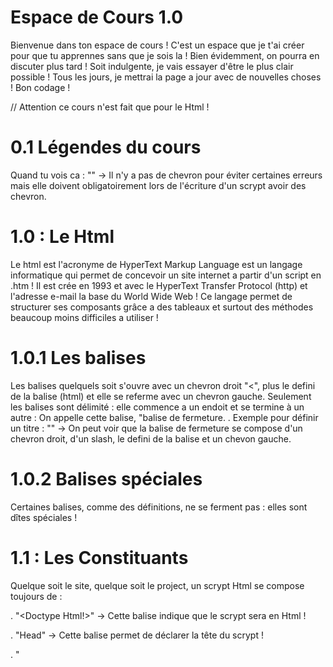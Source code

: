 # Espace de Cours 1.0

Bienvenue dans ton espace de cours ! C'est un espace que je t'ai créer pour que tu apprennes sans que je sois la ! Bien évidemment, on 
pourra en discuter plus tard ! Soit indulgente, je vais essayer d'être le plus clair possible ! Tous les jours, je mettrai la page
a jour avec de nouvelles choses ! Bon codage !

// Attention ce cours n'est fait que pour le Html !

# 0.1 Légendes du cours 

Quand tu vois ca : "" ->  Il n'y a pas de chevron pour éviter certaines
erreurs mais elle doivent obligatoirement lors de l'écriture d'un scrypt avoir des chevron.


# 1.0 : Le Html

Le html est l'acronyme de HyperText Markup Language est un langage informatique qui permet de concevoir un site internet a partir d'un
script en .htm ! Il est crée en 1993 et avec le HyperText Transfer Protocol (http) et l'adresse e-mail la base du World Wide Web !
Ce langage permet de structurer ses composants grâce a des tableaux et surtout des méthodes beaucoup moins difficiles a utiliser !

# 1.0.1 Les balises

Les balises quelquels soit s'ouvre avec un chevron droit "<", plus le defini de la balise (html) et elle se referme avec un chevron
gauche. Seulement les balises sont délimité : elle commence a un endoit et se termine à un autre : On appelle cette balise, "balise
de fermeture.
. Exemple pour définir un titre : "<title></title>" -> On peut voir que la balise de fermeture se compose d'un chevron droit, d'un 
slash, le defini de la balise et un chevon gauche.

# 1.0.2 Balises spéciales

Certaines balises, comme des définitions, ne se ferment pas : elles sont dîtes spéciales !

# 1.1 : Les Constituants

Quelque soit le site, quelque soit le project, un scrypt Html se compose toujours de :

. "<Doctype Html!>" -> Cette balise indique que le scrypt sera en Html ! 

. "Head" -> Cette balise permet de déclarer la tête du scrypt ! 

. "<Title>" -> Ce balise permet de définir le titre de la page !

. "Body" -> Cette balise permet de déclarer le corps du scrypt donc les composants visibles sur le site !
 
 Ces constituants sont obligatoire pour le bon fonctionnement du scrypt ! Il ne faut bien sur pas oublier de nommer le scrypt avec
 l'extansion .htm qui permet de faire reconnaitre au navigateur qu'il s'agit d'un scrypt html !
 
 # 1.2 Faire reconnaître au navigateur la typographie de la langue
 
 Pour éviter des problêmes de typopagrapie au niveau de la langue et surtout le monde des charactère unicode, les developpeurs ont créer
 une table qui se nomme la table ASCII ! C'est une table qui permet de convertir un charactère en 0 ou en 1. Ensuite, le compilateur se 
 charge de convertir les charactère ! Et bien en Html, c quasiment la même chose mais en différent. La balise n'est pas obligatoire
 mais permet de mieux convertir les charactères et éviter les erreurs ou les problème de signe ! Donc :
 
 . <Meta charset ="UTF-8> permet de dire au navigateur que la langue utiliser et le français. C'est une balise sépcial car elle ne
 se referme pas !
 
 # 1.3 Balise d'écriture
 
 Le Html est un langage hypertext ! Cela siginifie qu'il peut mettre en page et écrire sur un navigateur très facilement et
 réciproquement très rapidement. Certaines balises sont essentiels pour pouvoir afficher du texte à l'écran. Comme dans tous les
 langages, nous n'avons pas besoin de taper les balises en basique (0 et 1). il faut utiliser quelque balise :
 
 ."h1" jusqu'a "h5" -> Ces balises permettent d'afficher un titre à l'écran. Selon les balises (h1, h2, h3), la police sera de plus en 
 plus petites.
 
 . "p" -> Cette balise permet d'afficher n'importe quel texte à l'écran. Il est essentiel à l'affichage de texte. 
 
 . "br" -> Cette balise oblige un retour à la ligne (Exemple dans prototype.htm).
 
 <h1> 1.3.1 Faire une liste</h1>
 
 Il est possible de réaliser une liste avec plusieurs point et cela avec deux balises (Exemple dans prototype.htm) :
 
 . "ul" -> Cette balise déclare une liste.
 
 . "li" -> Cette balise déclare un premier point. Entre les balises d'ouverture et de fermeture, le texte doit être écris pour le 
 premier point.
 
<h1> 1.4 Le Style en Html</h1>

En html, il est possible d'appliquer un style à notre texte sans des langages annexes comme CSS qui est spécialment crée pour le style
mais nous verrons se langage dans le prochain chapitre de ce cours. Donc comme il existe des balises d'écriture, il existe des balises
pour le style (les exemples sont dans prototype.htm) :

. "strong" -> Cette balise permet de mettre le texte en gras.

. "en"-> Cette balise permet de mettre un texte en italique.

. "mark" -> Cette balise permet de surligner un texte en jaune.

<h1> 1.4.1 La balise style </h1>

Même si elle ne permet pas de tout contrôler elle fait quand même beaucoup pour améilorer le style et la mise en page du texte. Par
rapport au CSS elle est parfaite car même si elle n'a pas toutes les qualités de ce langage, ce qu'elle fait est quand même fou !
Donc elle se déclare (Exemple dans prototype.htm) dans une balise :

"body "style = "background-color : #ffffff"" -> Ici on demande a ce que l'arrière plan soit blanc même si c'est la couleur de base.

."p style = "color : #FF0000"" -> Ici le texte sera en rouge.

<en> Il existe plusieurs couleurs possible :</en>

(Les couleurs peuvent être défini par leurs équivalent en anglais : rouge -> red)

Blanc : #ffffff <br/>
Noir : #000000 <br/>
Rouge : #ff0000 <br/>
Bleu : #0000ff <br/>
Vert : #00ff00 <br/>
jaune : #ffff00 <br/>

<h1> 1.4.2 Appliquer un style sur tout une section</h1>

Il est possible d'affecter et de définir un style sur l'ensemble d'une section avec cette fois-ci une balise style complète : "style".
Donc, on définit la section qui aura le style choisi. Si on veut que cela soit tous les paragraphes, on met ce qui suit dans le head :

"style"
P {
   color : blue; <br/>
   }
   
Le cours sur le style n'est pas terminer mais on reviendra dessus lors du chapitre 2 sur le CSS.







 
 
 
 
 
 
 
 
 

